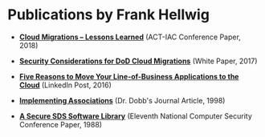 # Publications by Frank Hellwig

- [**Cloud Migrations &ndash; Lessons Learned**](https://github.com/fhellwig/publications/blob/master/cloud-migrations-lessons-learned.md) (ACT-IAC Conference Paper, 2018)

- [**Security Considerations for DoD Cloud Migrations**](https://github.com/fhellwig/publications/blob/master/security-considerations-for-dod-cloud-migrations.md) (White Paper, 2017)

- [**Five Reasons to Move Your Line-of-Business Applications to the Cloud**](https://github.com/fhellwig/publications/blob/master/five-reasons-to-move-your-lob-apps-to-the-cloud.md) (LinkedIn Post, 2016)

- [**Implementing Associations**](https://github.com/fhellwig/publications/blob/master/implementing-associations.md) (Dr. Dobb's Journal Article, 1998)

- [**A Secure SDS Software Library**](https://github.com/fhellwig/publications/blob/master/a-secure-sds-software-library.md) (Eleventh National Computer Security Conference Paper, 1988)
